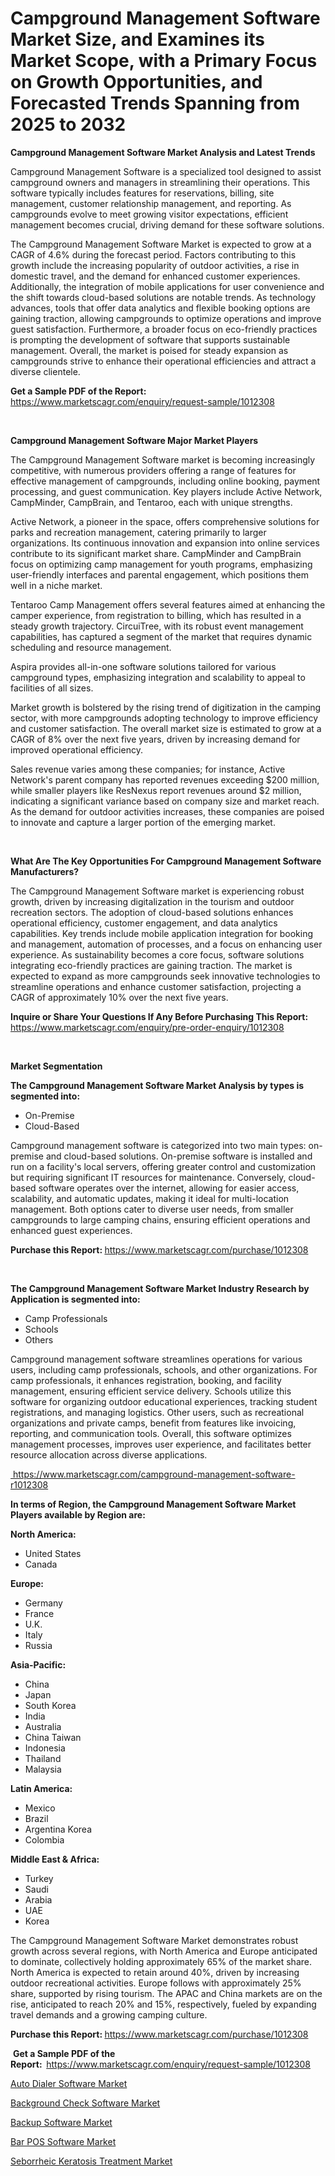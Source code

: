<p><h1>Campground Management Software Market Size, and Examines its Market Scope, with a Primary Focus on Growth Opportunities, and Forecasted Trends Spanning from 2025 to 2032</h1></p><p><strong>Campground Management Software Market Analysis and Latest Trends</strong></p>
<p><p>Campground Management Software is a specialized tool designed to assist campground owners and managers in streamlining their operations. This software typically includes features for reservations, billing, site management, customer relationship management, and reporting. As campgrounds evolve to meet growing visitor expectations, efficient management becomes crucial, driving demand for these software solutions.</p><p>The Campground Management Software Market is expected to grow at a CAGR of 4.6% during the forecast period. Factors contributing to this growth include the increasing popularity of outdoor activities, a rise in domestic travel, and the demand for enhanced customer experiences. Additionally, the integration of mobile applications for user convenience and the shift towards cloud-based solutions are notable trends. As technology advances, tools that offer data analytics and flexible booking options are gaining traction, allowing campgrounds to optimize operations and improve guest satisfaction. Furthermore, a broader focus on eco-friendly practices is prompting the development of software that supports sustainable management. Overall, the market is poised for steady expansion as campgrounds strive to enhance their operational efficiencies and attract a diverse clientele.</p></p>
<p><strong>Get a Sample PDF of the Report:&nbsp;</strong> <a href="https://www.marketscagr.com/enquiry/request-sample/1012308?utm_campaign=1836&utm_medium=2&utm_source=Github&utm_content=ia&utm_term=05032025&utm_id=campground-management-software">https://www.marketscagr.com/enquiry/request-sample/1012308</a></p>
<p>&nbsp;</p>
<p><strong>Campground Management Software Major Market Players</strong></p>
<p><p>The Campground Management Software market is becoming increasingly competitive, with numerous providers offering a range of features for effective management of campgrounds, including online booking, payment processing, and guest communication. Key players include Active Network, CampMinder, CampBrain, and Tentaroo, each with unique strengths.</p><p>Active Network, a pioneer in the space, offers comprehensive solutions for parks and recreation management, catering primarily to larger organizations. Its continuous innovation and expansion into online services contribute to its significant market share. CampMinder and CampBrain focus on optimizing camp management for youth programs, emphasizing user-friendly interfaces and parental engagement, which positions them well in a niche market.</p><p>Tentaroo Camp Management offers several features aimed at enhancing the camper experience, from registration to billing, which has resulted in a steady growth trajectory. CircuiTree, with its robust event management capabilities, has captured a segment of the market that requires dynamic scheduling and resource management. </p><p>Aspira provides all-in-one software solutions tailored for various campground types, emphasizing integration and scalability to appeal to facilities of all sizes. </p><p>Market growth is bolstered by the rising trend of digitization in the camping sector, with more campgrounds adopting technology to improve efficiency and customer satisfaction. The overall market size is estimated to grow at a CAGR of 8% over the next five years, driven by increasing demand for improved operational efficiency.</p><p>Sales revenue varies among these companies; for instance, Active Network's parent company has reported revenues exceeding $200 million, while smaller players like ResNexus report revenues around $2 million, indicating a significant variance based on company size and market reach. As the demand for outdoor activities increases, these companies are poised to innovate and capture a larger portion of the emerging market.</p></p>
<p>&nbsp;</p>
<p><strong>What Are The Key Opportunities For Campground Management Software Manufacturers?</strong></p>
<p><p>The Campground Management Software market is experiencing robust growth, driven by increasing digitalization in the tourism and outdoor recreation sectors. The adoption of cloud-based solutions enhances operational efficiency, customer engagement, and data analytics capabilities. Key trends include mobile application integration for booking and management, automation of processes, and a focus on enhancing user experience. As sustainability becomes a core focus, software solutions integrating eco-friendly practices are gaining traction. The market is expected to expand as more campgrounds seek innovative technologies to streamline operations and enhance customer satisfaction, projecting a CAGR of approximately 10% over the next five years.</p></p>
<p><strong>Inquire or Share Your Questions If Any Before Purchasing This Report:</strong> <a href="https://www.marketscagr.com/enquiry/pre-order-enquiry/1012308?utm_campaign=1836&utm_medium=2&utm_source=Github&utm_content=ia&utm_term=05032025&utm_id=campground-management-software">https://www.marketscagr.com/enquiry/pre-order-enquiry/1012308</a></p>
<p>&nbsp;</p>
<p><strong>Market Segmentation</strong></p>
<p><strong>The Campground Management Software Market Analysis by types is segmented into:</strong></p>
<p><ul><li>On-Premise</li><li>Cloud-Based</li></ul></p>
<p><p>Campground management software is categorized into two main types: on-premise and cloud-based solutions. On-premise software is installed and run on a facility's local servers, offering greater control and customization but requiring significant IT resources for maintenance. Conversely, cloud-based software operates over the internet, allowing for easier access, scalability, and automatic updates, making it ideal for multi-location management. Both options cater to diverse user needs, from smaller campgrounds to large camping chains, ensuring efficient operations and enhanced guest experiences.</p></p>
<p><strong>Purchase this Report:&nbsp;</strong><a href="https://www.marketscagr.com/purchase/1012308?utm_campaign=1836&utm_medium=2&utm_source=Github&utm_content=ia&utm_term=05032025&utm_id=campground-management-software">https://www.marketscagr.com/purchase/1012308</a></p>
<p>&nbsp;</p>
<p><strong>The Campground Management Software Market Industry Research by Application is segmented into:</strong></p>
<p><ul><li>Camp Professionals</li><li>Schools</li><li>Others</li></ul></p>
<p><p>Campground management software streamlines operations for various users, including camp professionals, schools, and other organizations. For camp professionals, it enhances registration, booking, and facility management, ensuring efficient service delivery. Schools utilize this software for organizing outdoor educational experiences, tracking student registrations, and managing logistics. Other users, such as recreational organizations and private camps, benefit from features like invoicing, reporting, and communication tools. Overall, this software optimizes management processes, improves user experience, and facilitates better resource allocation across diverse applications.</p></p>
<p><a href="https://www.marketscagr.com/campground-management-software-r1012308?utm_campaign=1836&utm_medium=2&utm_source=Github&utm_content=ia&utm_term=05032025&utm_id=campground-management-software">&nbsp;https://www.marketscagr.com/campground-management-software-r1012308</a></p>
<p><strong>In terms of Region, the Campground Management Software Market Players available by Region are:</strong></p>
<p>
    <p> <strong> North America: </strong>
        <ul>
            <li>United States</li>
            <li>Canada</li>
        </ul>
        </p> 
    <p> <strong> Europe: </strong>
        <ul>
            <li>Germany</li>
            <li>France</li>
            <li>U.K.</li>
            <li>Italy</li>
            <li>Russia</li>
        </ul>
        </p> 
    <p> <strong> Asia-Pacific: </strong>
        <ul>
            <li>China</li>
            <li>Japan</li>
            <li>South Korea</li>
            <li>India</li>
            <li>Australia</li>
            <li>China Taiwan</li>
            <li>Indonesia</li>
            <li>Thailand</li>
            <li>Malaysia</li>
        </ul>
        </p> 
    <p> <strong> Latin America: </strong>
        <ul>
            <li>Mexico</li>
            <li>Brazil</li>
            <li>Argentina Korea</li>
            <li>Colombia</li>
        </ul>
        </p> 
    <p> <strong> Middle East & Africa: </strong>
        <ul>
            <li>Turkey</li>
            <li>Saudi</li>
            <li>Arabia</li>
            <li>UAE</li>
            <li>Korea</li>
        </ul>
    </p>
    </p>
<p><p>The Campground Management Software Market demonstrates robust growth across several regions, with North America and Europe anticipated to dominate, collectively holding approximately 65% of the market share. North America is expected to retain around 40%, driven by increasing outdoor recreational activities. Europe follows with approximately 25% share, supported by rising tourism. The APAC and China markets are on the rise, anticipated to reach 20% and 15%, respectively, fueled by expanding travel demands and a growing camping culture.</p></p>
<p><strong>Purchase this Report: </strong><a href="https://www.marketscagr.com/purchase/1012308?utm_campaign=1836&utm_medium=2&utm_source=Github&utm_content=ia&utm_term=05032025&utm_id=campground-management-software">https://www.marketscagr.com/purchase/1012308</a></p>
<p>&nbsp;<strong>Get a Sample PDF of the Report:&nbsp;&nbsp;</strong><a href="https://www.marketscagr.com/enquiry/request-sample/1012308?utm_campaign=1836&utm_medium=2&utm_source=Github&utm_content=ia&utm_term=05032025&utm_id=campground-management-software">https://www.marketscagr.com/enquiry/request-sample/1012308</a></p>
<p><strong></strong></p>
<p><p><a href="https://github.com/ocambdidarhz/Market-Research-Report-List-1/blob/main/auto-dialer-software-market.md?utm_campaign=1836&utm_medium=2&utm_source=Github&utm_content=ia&utm_term=05032025&utm_id=campground-management-software">Auto Dialer Software Market</a></p><p><a href="https://github.com/arifasabeygb/Market-Research-Report-List-1/blob/main/background-check-software-market.md?utm_campaign=1836&utm_medium=2&utm_source=Github&utm_content=ia&utm_term=05032025&utm_id=campground-management-software">Background Check Software Market</a></p><p><a href="https://github.com/kaidaloeckf7/Market-Research-Report-List-1/blob/main/backup-software-market.md?utm_campaign=1836&utm_medium=2&utm_source=Github&utm_content=ia&utm_term=05032025&utm_id=campground-management-software">Backup Software Market</a></p><p><a href="https://github.com/theyasnare5w/Market-Research-Report-List-1/blob/main/bar-pos-software-market.md?utm_campaign=1836&utm_medium=2&utm_source=Github&utm_content=ia&utm_term=05032025&utm_id=campground-management-software">Bar POS Software Market</a></p><p><a href="https://github.com/kishtohalsn/Market-Research-Report-List-1/blob/main/seborrheic-keratosis-treatment-market.md?utm_campaign=1836&utm_medium=2&utm_source=Github&utm_content=ia&utm_term=05032025&utm_id=campground-management-software">Seborrheic Keratosis Treatment Market</a></p></p>